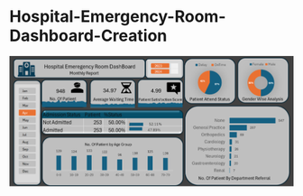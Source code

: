 # Hospital-Emergency-Room-Dashboard-Creation
![image alt](https://github.com/E22CSEU1553/Hospital-Emergency-Room-Dashboard-Creation/blob/980cdea39ab2cb0b289da39050af7fe7bbe8d612/Dashboard%20of%20Hospital%20Emergency%20Room.png)
